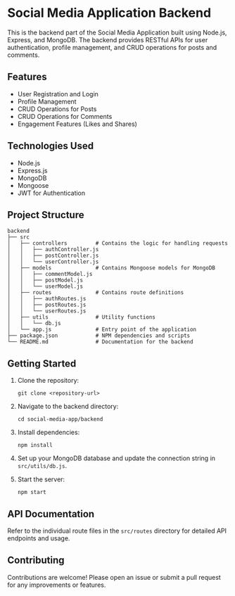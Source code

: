 # Social Media Application Backend

This is the backend part of the Social Media Application built using Node.js, Express, and MongoDB. The backend provides RESTful APIs for user authentication, profile management, and CRUD operations for posts and comments.

## Features

- User Registration and Login
- Profile Management
- CRUD Operations for Posts
- CRUD Operations for Comments
- Engagement Features (Likes and Shares)

## Technologies Used

- Node.js
- Express.js
- MongoDB
- Mongoose
- JWT for Authentication

## Project Structure

```
backend
├── src
│   ├── controllers         # Contains the logic for handling requests
│   │   ├── authController.js
│   │   ├── postController.js
│   │   └── userController.js
│   ├── models              # Contains Mongoose models for MongoDB
│   │   ├── commentModel.js
│   │   ├── postModel.js
│   │   └── userModel.js
│   ├── routes              # Contains route definitions
│   │   ├── authRoutes.js
│   │   ├── postRoutes.js
│   │   └── userRoutes.js
│   ├── utils               # Utility functions
│   │   └── db.js
│   └── app.js              # Entry point of the application
├── package.json            # NPM dependencies and scripts
└── README.md               # Documentation for the backend
```

## Getting Started

1. Clone the repository:
   ```
   git clone <repository-url>
   ```

2. Navigate to the backend directory:
   ```
   cd social-media-app/backend
   ```

3. Install dependencies:
   ```
   npm install
   ```

4. Set up your MongoDB database and update the connection string in `src/utils/db.js`.

5. Start the server:
   ```
   npm start
   ```

## API Documentation

Refer to the individual route files in the `src/routes` directory for detailed API endpoints and usage.

## Contributing

Contributions are welcome! Please open an issue or submit a pull request for any improvements or features.